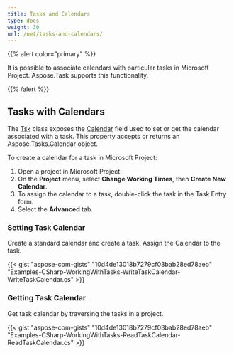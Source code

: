 ```yaml
---
title: Tasks and Calendars
type: docs
weight: 30
url: /net/tasks-and-calendars/
---
```


{{% alert color="primary" %}} 

It is possible to associate calendars with particular tasks in Microsoft Project. Aspose.Task supports this functionality.

{{% /alert %}} 
## **Tasks with Calendars**
The [Tsk](https://apireference.aspose.com/tasks/net/aspose.tasks/tsk) class exposes the [Calendar](https://apireference.aspose.com/tasks/net/aspose.tasks/tsk/fields/calendar) field used to set or get the calendar associated with a task. This property accepts or returns an Aspose.Tasks.Calendar object.

To create a calendar for a task in Microsoft Project:

1. Open a project in Microsoft Project.
2. On the **Project** menu, select **Change Working Times**, then **Create New Calendar**.
3. To assign the calendar to a task, double-click the task in the Task Entry form.
4. Select the **Advanced** tab.
### **Setting Task Calendar**
Create a standard calendar and create a task. Assign the Calendar to the task.

{{< gist "aspose-com-gists" "10d4de13018b7279cf03bab28ed78aeb" "Examples-CSharp-WorkingWithTasks-WriteTaskCalendar-WriteTaskCalendar.cs" >}}
### **Getting Task Calendar**
Get task calendar by traversing the tasks in a project.

{{< gist "aspose-com-gists" "10d4de13018b7279cf03bab28ed78aeb" "Examples-CSharp-WorkingWithTasks-ReadTaskCalendar-ReadTaskCalendar.cs" >}}
